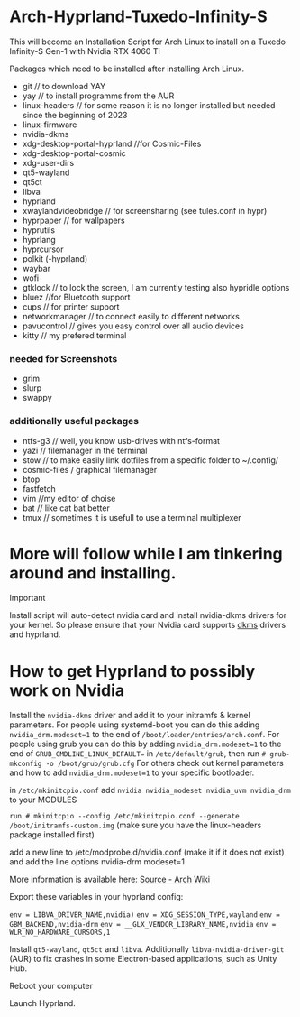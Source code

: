 # Arch-Hyprland-Tuxedo-Infinity-S
This will become an Installation Script for Arch Linux to install on a Tuxedo Infinity-S Gen-1 with Nvidia RTX 4060 Ti


Packages which need to be installed after installing Arch Linux.

- git // to download YAY
- yay // to install programms from the AUR
- linux-headers // for some reason it is no longer installed but needed since the beginning of 2023
- linux-firmware
- nvidia-dkms
- xdg-desktop-portal-hyprland //for Cosmic-Files
- xdg-desktop-portal-cosmic
- xdg-user-dirs
- qt5-wayland
- qt5ct
- libva
- hyprland
- xwaylandvideobridge // for screensharing (see tules.conf in hypr)
- hyprpaper // for wallpapers
- hyprutils
- hyprlang
- hyprcursor
- polkit (-hyprland)
- waybar
- wofi
- gtklock // to lock the screen, I am currently testing also hypridle options 
- bluez //for Bluetooth support
- cups // for printer support
- networkmanager // to connect easily to different networks
- pavucontrol // gives you easy control over all audio devices
- kitty // my prefered terminal
### needed for Screenshots
- grim
- slurp
- swappy
### additionally useful packages
- ntfs-g3 // well, you know usb-drives with ntfs-format
- yazi // filemanager in the terminal
- stow // to make easily link dotfiles from a specific folder to ~/.config/
- cosmic-files / graphical filemanager
- btop
- fastfetch
- vim //my editor of choise
- bat // like cat bat better
- tmux // sometimes it is usefull to use a terminal multiplexer

# More will follow while I am tinkering around and installing.
> [!IMPORTANT]
> Install script will auto-detect nvidia card and install nvidia-dkms drivers for your kernel.
> So please ensure that your Nvidia card supports [dkms](https://wiki.archlinux.org/title/NVIDIA) drivers and hyprland.

# How to get Hyprland to possibly work on Nvidia
Install the `nvidia-dkms` driver and add it to your initramfs & kernel parameters.
For people using systemd-boot you can do this adding `nvidia_drm.modeset=1` to the end of `/boot/loader/entries/arch.conf`. For people using grub you can do this by adding `nvidia_drm.modeset=1` to the end of `GRUB_CMDLINE_LINUX_DEFAULT=` in `/etc/default/grub`, then run `# grub-mkconfig -o /boot/grub/grub.cfg` For others check out kernel parameters and how to add `nvidia_drm.modeset=1` to your specific bootloader.

in `/etc/mkinitcpio.conf` add `nvidia nvidia_modeset nvidia_uvm nvidia_drm` to your MODULES

`run # mkinitcpio --config /etc/mkinitcpio.conf --generate /boot/initramfs-custom.img` (make sure you have the linux-headers package installed first)

add a new line to /etc/modprobe.d/nvidia.conf (make it if it does not exist) and add the line options nvidia-drm modeset=1

More information is available here: [Source - Arch Wiki](https://wiki.archlinux.org/title/NVIDIA#DRM_kernel_mode_setting)

Export these variables in your hyprland config:

`env = LIBVA_DRIVER_NAME,nvidia)`
`env = XDG_SESSION_TYPE,wayland`
`env = GBM_BACKEND,nvidia-drm`
`env = __GLX_VENDOR_LIBRARY_NAME,nvidia`
`env = WLR_NO_HARDWARE_CURSORS,1`

Install `qt5-wayland`, `qt5ct` and `libva`. Additionally `libva-nvidia-driver-git` (AUR) to fix crashes in some Electron-based applications, such as Unity Hub.

Reboot your computer

Launch Hyprland.


